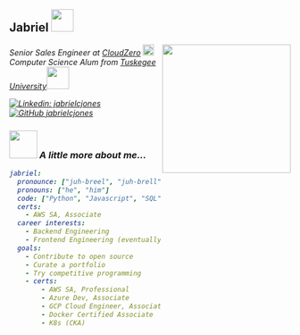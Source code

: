 <h2> Jabriel <img src="https://media.giphy.com/media/hWM5xcVje9cQscDLbP/giphy.gif" height="40"></h2>
<img align='right' src="https://media.giphy.com/media/BXgfFotA3amW6GjJPj/giphy.gif" width="230">
<p><em>Senior Sales Engineer at <a href="https://www.cloudzero.com">CloudZero</a> <img src="https://emoji.slack-edge.com/T1714N33Q/cz-party/bfc687f1c7a591c2.gif" width="20" height="20"><br><em>Computer Science Alum from <a href="https://www.tuskegee.edu/programs-courses/colleges-schools/cbis/computer-science">Tuskegee University</a><img src="https://media.giphy.com/media/PiR65XPOycUeqiZwAh/giphy.gif" width="40" height="40">
</em></p>

[![Linkedin: jabrielcjones](https://img.shields.io/badge/-jabrielcjones-blue?style=flat-square&logo=Linkedin&logoColor=white&link=https://www.linkedin.com/in/jabrielcjones/)](https://www.linkedin.com/in/jabrielcjones/)
[![GitHub jabrielcjones](https://img.shields.io/github/followers/jabrielcjones?label=follow&style=social)](https://github.com/jabrielcjones)

### <img src="https://media.giphy.com/media/VgCDAzcKvsR6OM0uWg/giphy.gif" width="50"> A little more about me...  

```yaml
jabriel:
  pronounce: ["juh-breel", "juh-brell"]
  pronouns: ["he", "him"]
  code: ["Python", "Javascript", "SQL", "HTML", "CSS"]
  certs:
    - AWS SA, Associate
  career interests:
    - Backend Engineering
    - Frontend Engineering (eventually)
  goals:
    - Contribute to open source
    - Curate a portfolio
    - Try competitive programming
    - certs:
        - AWS SA, Professional
        - Azure Dev, Associate
        - GCP Cloud Engineer, Associate
        - Docker Certified Associate
        - K8s (CKA)
```
